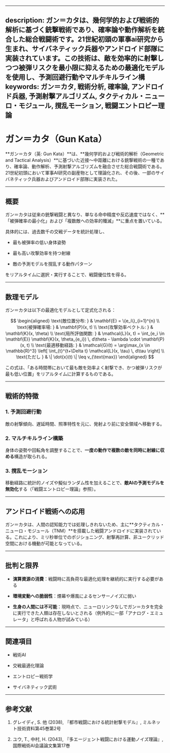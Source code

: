 ----------
description: ガン＝カタは、幾何学的および戦術的解析に基づく銃撃戦術であり、確率論や動作解析を統合した総合戦闘術です。21世紀初頭の軍事ai研究から生まれ、サイバネティック兵器やアンドロイド部隊に実装されています。この技術は、敵を効率的に射撃しつつ被弾リスクを最小限に抑えるための最適化モデルを使用し、予測回避行動やマルチキルライン構
keywords: ガン＝カタ, 戦術分析, 確率論, アンドロイド兵器, 予測射撃アルゴリズム, タクティカル・ニューロ・モジュール, 撹乱モーション, 戦闘エントロピー理論
----------


ガン＝カタ（Gun Kata）
===============
\*\*ガン＝カタ（英: Gun Kata）\*\*は、\*\*幾何学的および戦術的解析（Geometric and Tactical Analysis）\*\*に基づいた近接～中距離における銃撃戦術の一種であり、確率論、動作解析、予測射撃アルゴリズムを融合させた総合戦闘術である。21世紀初頭において軍事AI研究の副産物として理論化され、その後、一部のサイバネティック兵器およびアンドロイド部隊に実装された。

* * *

概要
--

ガン＝カタは従来の銃撃戦闘と異なり、単なる命中精度や反応速度ではなく、\*\*「被弾確率の最小化」および「複数敵への効率的殲滅」\*\*に重点を置いている。

具体的には、過去数千の交戦データを統計処理し、

*   最も被弾率の低い身体姿勢
    
*   最も高い攻撃効率を持つ射線
    
*   敵の予測モデルを撹乱する動作パターン
    

をリアルタイムに選択・実行することで、戦闘優位性を得る。

* * *

数理モデル
-----

ガン＝カタは以下の最適化モデルとして定式化される：

$$
\begin{aligned}
\text{敵位置分布: } & \mathbf{E} = \{e_i\}_{i=1}^{n} \\
\text{被弾確率場: } & \mathbf{P}(x, t) \\
\text{攻撃効率ベクトル: } & \mathbf{K}(x, \theta) \\
\text{局所評価関数: } & \mathcal{L}(x, t) = \int_{e_i \in \mathbf{E}} \mathbf{K}(x, \theta_{e_i}) \, d\theta - \lambda \cdot \mathbf{P}(x, t) \\
\text{最適移動経路: } & \mathcal{G}(t) = \arg\max_{x \in \mathbb{R}^3} \left[ \int_{t}^{t+\Delta t} \mathcal{L}(x, \tau) \, d\tau \right] \\
\text{ただし } & \| \dot{x}(t) \| \leq v_{\text{max}}
\end{aligned}
$$

この式は、「ある時間帯において最も敵を効率よく射撃でき、かつ被弾リスクが最も低い位置」をリアルタイムに計算するものである。

* * *

戦術的特徴
-----

### 1\. **予測回避行動**

敵の射撃傾向、遅延時間、照準特性を元に、発射より前に安全領域へ移動する。

### 2\. **マルチキルライン構築**

身体の姿勢や回転角を調整することで、**一度の動作で複数の敵を同時に射線に収める**構造が取られる。

### 3\. **撹乱モーション**

移動経路に統計的ノイズや擬似ランダム性を加えることで、**敵AIの予測モデルを無効化**する（「戦闘エントロピー理論」参照）。

* * *

アンドロイド戦術への応用
------------

ガン＝カタは、人間の認知能力では処理しきれないため、主に\*\*タクティカル・ニューロ・モジュール（TNM）\*\*を搭載した戦闘アンドロイドに実装されている。これにより、ミリ秒単位でのポジショニング、射撃再計算、非ユークリッド空間における機動が可能となっている。

* * *

批判と限界
-----

*   **演算資源の消費**：戦闘時に高負荷な最適化処理を継続的に実行する必要がある
    
*   **環境変動への脆弱性**：煙幕や爆風によるセンサーノイズに弱い
    
*   **生身の人間には不可能**：現時点で、ニューロリンクなしでガン＝カタを完全に実行できた人類は存在しないとされる（例外的に一部「アナログ・エミュレータ」と呼ばれる人物が試みている）
    

* * *

関連項目
----

*   戦術AI
    
*   交戦最適化理論
    
*   エントロピー戦術学
    
*   サイバネティック武術
    

* * *

参考文献
----

1.  グレイディ, S. 他 (2038), 『都市戦闘における統計射撃モデル』, ミルネット技術資料第45巻第2号
    
2.  ユウ, T., 中村, H. (2043), 『多エージェント戦闘における運動ノイズ理論』, 国際戦術AI会議論文集第17巻
    